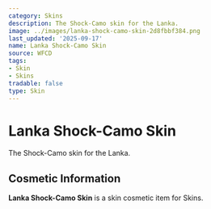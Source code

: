 ```yaml
---
category: Skins
description: The Shock-Camo skin for the Lanka.
image: ../images/lanka-shock-camo-skin-2d8fbbf384.png
last_updated: '2025-09-17'
name: Lanka Shock-Camo Skin
source: WFCD
tags:
- Skin
- Skins
tradable: false
type: Skin
---
```


# Lanka Shock-Camo Skin

The Shock-Camo skin for the Lanka.

## Cosmetic Information

**Lanka Shock-Camo Skin** is a skin cosmetic item for Skins.

